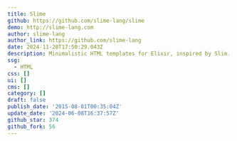 ```yaml
---
title: Slime
github: https://github.com/slime-lang/slime
demo: http://slime-lang.com
author: slime-lang
author_link: https://github.com/slime-lang
date: 2024-11-28T17:50:29.043Z
description: Minimalistic HTML templates for Elixir, inspired by Slim.
ssg:
  - HTML
css: []
ui: []
cms: []
category: []
draft: false
publish_date: '2015-08-01T00:35:04Z'
update_date: '2024-06-08T16:37:57Z'
github_star: 374
github_fork: 56
---
```

